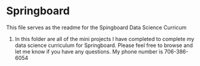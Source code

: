 # Springboard

This file serves as the readme for the Spingboard Data Science Curricum

1. In this folder are all of the mini projects I have completed to complete my data science curriculum for Springboard.  Please feel free to browse and let me know if you have any questions.   My phone number is 706-386-6054

